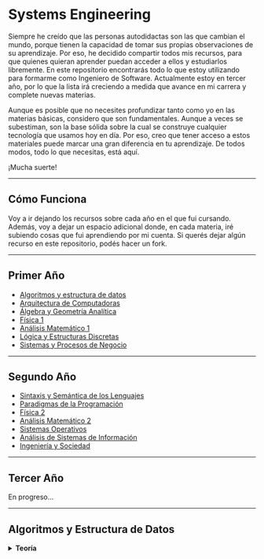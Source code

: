 # Systems Engineering

Siempre he creído que las personas autodidactas son las que cambian el mundo, porque tienen la capacidad de tomar sus propias observaciones de su aprendizaje. Por eso, he decidido compartir todos mis recursos, para que quienes quieran aprender puedan acceder a ellos y estudiarlos libremente. En este repositorio encontrarás todo lo que estoy utilizando para formarme como Ingeniero de Software. Actualmente estoy en tercer año, por lo que la lista irá creciendo a medida que avance en mi carrera y complete nuevas materias.

Aunque es posible que no necesites profundizar tanto como yo en las materias básicas, considero que son fundamentales. Aunque a veces se subestiman, son la base sólida sobre la cual se construye cualquier tecnología que usamos hoy en día. Por eso, creo que tener acceso a estos materiales puede marcar una gran diferencia en tu aprendizaje. De todos modos, todo lo que necesitas, está aquí.

¡Mucha suerte!

---

<h2>Cómo Funciona</h2>
<p>
Voy a ir dejando los recursos sobre cada año en el que fui cursando. Además, voy a dejar un espacio adicional donde, en cada materia, iré subiendo cosas que fui aprendiendo por mi cuenta. Si querés dejar algún recurso en este repositorio, podés hacer un fork.
</p>

---

<h2>Primer Año</h2>
<ul>
  <li><a href="#algoritmos-y-estructura-de-datos">Algoritmos y estructura de datos</a></li>
  <li><a href="#arquitectura-de-computadoras">Arquitectura de Computadoras</a></li>
  <li><a href="#algebra-y-geometria-analitica">Álgebra y Geometría Analítica</a></li>
  <li><a href="#fisica-1">Física 1</a></li>
  <li><a href="#analisis-matematico-1">Análisis Matemático 1</a></li>
  <li><a href="#logica-y-estructuras-discretas">Lógica y Estructuras Discretas</a></li>
  <li><a href="#sistemas-y-procesos-de-negocio">Sistemas y Procesos de Negocio</a></li>
</ul>

---

<h2>Segundo Año</h2>
<ul>
  <li><a href="#sintaxis-y-semantica">Sintaxis y Semántica de los Lenguajes</a></li>
  <li><a href="#">Paradigmas de la Programación</a></li>
  <li><a href="#">Física 2</a></li>
  <li><a href="#">Análisis Matemático 2</a></li>
  <li><a href="#">Sistemas Operativos</a></li>
  <li><a href="#">Análisis de Sistemas de Información</a></li>
  <li><a href="#">Ingeniería y Sociedad</a></li>
</ul>

---

<h2>Tercer Año</h2>
<p>En progreso...</p>

---

<a name="algoritmos-y-estructura-de-datos"></a>
<h2>Algoritmos y Estructura de Datos</h2>
<details>
  <summary><strong>Teoría</strong></summary>
  <p>Material Teórico: <a href="https://modsfire.com/c18PhtG354235T8" target="_blank">Descargar</a></p>

  <details>
  <summary><strong>1. Uso de Variables y Operaciones</strong></summary>
  <h4>Introducción</h4>
  <p>
    El propósito es que los estudiantes desarrollen sus primeros pseudocódigos comprendiendo los conceptos de secuencia y variable. Se destaca la importancia del tipo de datos como un determinante en los valores y operaciones aplicables en pseudocódigo para manejar variables.
  </p>
  <p>
    Para crear un programa, primero se debe analizar el problema. En problemas grandes, el proceso sigue un diseño descendente, refinándose hasta construir el algoritmo en pseudocódigo. Luego, una vez verificado el algoritmo, se podría codificar en un lenguaje específico como Pascal.
  </p>
  <p>
    <strong>Nota:</strong> A lo largo del curso se evita enseñar un lenguaje específico, enfocándose en la descripción de soluciones que puedan ser codificadas en cualquier lenguaje de programación.
  </p>
  
  <h4>Definición de Variables y Operaciones</h4>
  <p>
    <strong>Variables:</strong> Son espacios de almacenamiento en los que se guardan datos (en espacio de memoria) que pueden cambiar durante la ejecución de un programa. Cada variable tiene un nombre (identificador), un tipo de dato (como entero, cadena o booleano) y un valor asignado.
  </p>
  <p>
    <strong>Operaciones:</strong>
    <ul>
      <li><strong>Aritméticas:</strong> Suma (+), resta (-), multiplicación (*), división (/).</li>
      <li><strong>Lógicas:</strong> AND, OR, NOT, utilizadas para evaluar condiciones.</li>
      <li><strong>Asignación:</strong> Asignar un valor a una variable (por ejemplo, <code>x = 5</code>).</li>
      <li><strong>Relacionales:</strong> Mayor que (>), menor que (<), igual a (==), utilizadas para comparar valores.</li>
    </ul>
  </p>
  
  <h4>Ejemplos</h4>
  <p><strong>Primer intento: A grandes rasgos</strong></p>
  <pre>
Inicio
  Obtener un número entero
  Obtener otro número entero
  Calcular la suma de los números obtenidos
  Imprimir dicha suma
Fin
  </pre>
  <p><strong>Segundo intento: Detallado</strong></p>
  <pre>
Inicio
  Leer A // obtener el primer número
  Leer B // obtener el otro
  Calcular la suma de A y B y guardarla en C
  Imprimir C
Fin
  </pre>
<b>Programa En Pseudocódigo:</b> 
El programa que se implementa a continuación tiene una típica estructura secuencial, es decir que consta de instrucciones que se van ejecutando una a continuación de la otra, en el orden en que fueron escritas de arriba hacia abajo. Debe notarse que las instrucciones utilizadas no alteran esa secuencia, como sucederá en las siguientes prácticas al introducir condiciones que expresen ejecuciones alternativas o ciclos repetitivos.
Además, en este código se introducen algunas cuestiones de estilo que tienen que ver con una buena práctica en la codificación de programas y que se consideran importantes a la hora de integrar equipos de trabajo. Por ello la secuencia de comentarios al comienzo y antes de cada tramo importante del programa, así como los carteles que se muestran al usuario y el manejo de los espacios en blanco para alinear las instrucciones (este manejo suele llamarse indentación).

<pre>
  Programa Sumas // Este es el primer programa en PSEUDOCODIGO
 // Programa escrito por: Gustavo
 // Fecha: 11 de Abril del 2020
 // Versión: 04
 // Nombre del archivo: Sumas
 // Este programa permite sumar dos números enteros
   Variables // definición de las variables
   A, B, C: Entero 5
   Hacer // Comienzo del programa
     // Ingreso de datos
     Imprimir: 'Ingrese el primer valor: '
     Leer: A
     Imprimir: 'Ingrese el segundo valor: '
     Leer: B
     // Cálculo de los resultados
     C:= A+B
     // Salida de la información
     Imprimir: 'La suma de los dos valores dados es: ', C
     (* Fin del programa *)
   Fin Hacer
 Fin Programa Sumas
</pre>
</details>

<a name="algebra-y-geometria-analitica"></a>
<h2>Álgebra y Geometría Analítica</h2>
<p>Contenido en desarrollo...</p>
